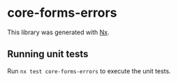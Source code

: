 # core-forms-errors

This library was generated with [Nx](https://nx.dev).

## Running unit tests

Run `nx test core-forms-errors` to execute the unit tests.
